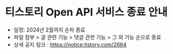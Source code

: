 # 티스토리 Open API 서비스 종료 안내

- 일정: 2024년 2월까지 순차 종료
- 파일 첨부 > 글 관련 기능 > 댓글 관련 기능 > 그 외 기능 순으로 종료
- 상세 공지 링크 : https://notice.tistory.com/2664
